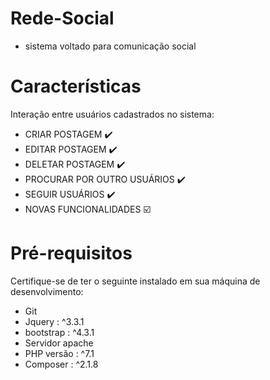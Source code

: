 # Rede-Social
- sistema voltado para comunicação social 

# Características
Interação entre usuários cadastrados no sistema:
- CRIAR POSTAGEM :heavy_check_mark:
- EDITAR POSTAGEM :heavy_check_mark:
- DELETAR POSTAGEM :heavy_check_mark:
- PROCURAR POR OUTRO USUÁRIOS :heavy_check_mark:
- SEGUIR USUÁRIOS :heavy_check_mark:
- NOVAS FUNCIONALIDADES ☑️

# Pré-requisitos
Certifique-se de ter o seguinte instalado em sua máquina de desenvolvimento:
- Git
- Jquery : ^3.3.1
- bootstrap : ^4.3.1
- Servidor apache
- PHP versão : ^7.1
- Composer : ^2.1.8
